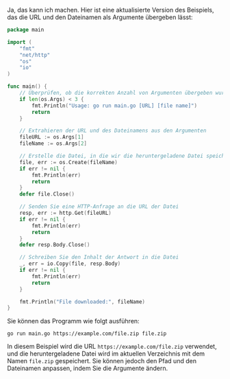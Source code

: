 Ja, das kann ich machen. Hier ist eine aktualisierte Version des Beispiels, das die URL und den Dateinamen als Argumente übergeben lässt:

```go
package main

import (
    "fmt"
    "net/http"
    "os"
    "io"
)

func main() {
    // Überprüfen, ob die korrekten Anzahl von Argumenten übergeben wurden
    if len(os.Args) < 3 {
        fmt.Println("Usage: go run main.go [URL] [file name]")
        return
    }

    // Extrahieren der URL und des Dateinamens aus den Argumenten
    fileURL := os.Args[1]
    fileName := os.Args[2]

    // Erstelle die Datei, in die wir die heruntergeladene Datei speichern werden
    file, err := os.Create(fileName)
    if err != nil {
        fmt.Println(err)
        return
    }
    defer file.Close()

    // Senden Sie eine HTTP-Anfrage an die URL der Datei
    resp, err := http.Get(fileURL)
    if err != nil {
        fmt.Println(err)
        return
    }
    defer resp.Body.Close()

    // Schreiben Sie den Inhalt der Antwort in die Datei
    _, err = io.Copy(file, resp.Body)
    if err != nil {
        fmt.Println(err)
        return
    }

    fmt.Println("File downloaded:", fileName)
}
```

Sie können das Programm wie folgt ausführen:

```
go run main.go https://example.com/file.zip file.zip
```

In diesem Beispiel wird die URL `https://example.com/file.zip` verwendet, und die heruntergeladene Datei wird im aktuellen Verzeichnis mit dem Namen `file.zip` gespeichert. Sie können jedoch den Pfad und den Dateinamen anpassen, indem Sie die Argumente ändern.
